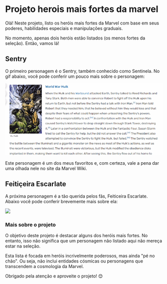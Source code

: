 # Projeto herois mais fortes da marvel

Olá! Neste projeto, listo os heróis mais fortes da Marvel com base em seus poderes, habilidades especiais e manipulações graduais.

No momento, apenas dois heróis estão listados (os menos fortes da seleção). Então, vamos lá!



## Sentry 

O primeiro personagem é o Sentry, também conhecido como Sentinela. No gif abaixo, você pode conferir um pouco mais sobre o personagem:

[<img src= "./Sentinela.gif" >](https://marvel.fandom.com/wiki/Robert_Reynolds_(Earth-616))

Este personagem é um dos meus favoritos e, com certeza, vale a pena dar uma olhada nele no site da Marvel Wiki.

## Feitiçeira Escarlate

A próxima personagem é a tão querida pelos fãs, Feiticeira Escarlate. Abaixo você pode conferir brevemente mais sobre ela:

[<img src="./Feitiçeira.gif">](https://marvel.fandom.com/pt-br/wiki/Wanda_Maximoff_(Terra-616))

### Mais sobre o projeto

O objetivo deste projeto é destacar alguns dos heróis mais fortes. No entanto, isso não significa que um personagem não listado aqui não mereça estar na seleção.

Esta lista é focada em heróis incrivelmente poderosos, mas ainda "pé no chão". Ou seja, não inclui entidades cósmicas ou personagens que transcendem a cosmologia da Marvel.

Obrigado pela atenção e aproveite o projeto! 😊